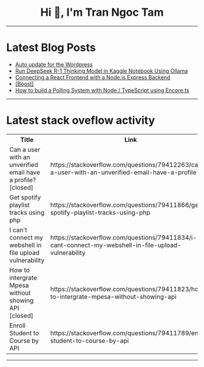 <h1 align="center">Hi 👋, I'm Tran Ngoc Tam</h1>

---

# Latest Blog Posts 
<!-- BLOG-POST-LIST:START -->
- [Auto update for the Wordpress](https://dev.to/linomanzz/auto-update-for-the-wordpress-2759)
- [Run DeepSeek R-1 Thinking Model in Kaggle Notebook Using Ollama](https://dev.to/ifeanyi_idiaye_3f6d81ed8a/run-deepseek-r-1-thinking-model-in-kaggle-notebook-using-ollama-5195)
- [Connecting a React Frontend with a Node.js Express Backend](https://dev.to/igorcastilhos/connecting-a-react-frontend-with-a-nodejs-express-backend-4d82)
- [[Boost]](https://dev.to/marcuskohlberg/-2028)
- [How to build a Polling System with Node / TypeScript using Encore.ts](https://dev.to/encore/how-to-build-a-polling-system-with-node-typescript-using-encorets-1219)
<!-- BLOG-POST-LIST:END -->

---

# Latest stack oveflow activity
<table>
  <tr><th>Title</th><th>Link</th></tr>
  <!-- STACKOVERFLOW:START --><tr><td>Can a user with an unverified email have a profile? [closed]</td><td>https://stackoverflow.com/questions/79412263/can-a-user-with-an-unverified-email-have-a-profile</td></tr><tr><td>Get spotify playlist tracks using php</td><td>https://stackoverflow.com/questions/79411866/get-spotify-playlist-tracks-using-php</td></tr><tr><td>I can&#39;t connect my webshell in file upload vulnerability</td><td>https://stackoverflow.com/questions/79411834/i-cant-connect-my-webshell-in-file-upload-vulnerability</td></tr><tr><td>How to intergrate Mpesa without showing API [closed]</td><td>https://stackoverflow.com/questions/79411823/how-to-intergrate-mpesa-without-showing-api</td></tr><tr><td>Enroll Student to Course by API</td><td>https://stackoverflow.com/questions/79411789/enroll-student-to-course-by-api</td></tr><!-- STACKOVERFLOW:END -->
</table>

---


